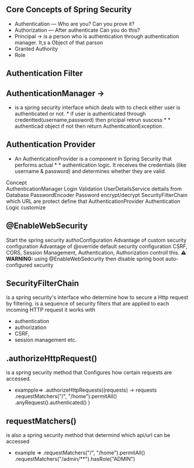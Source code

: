 ## Core Concepts of Spring Security
* Authentication — Who are you? Can you prove it?
* Authorization — After authenticate Can you do this? 
* Principal -> is a person who is authentication through authentication manager. It,s a Object   of  that parson
* Granted Authority
* Role
## Authentication Filter


## AuthenticationManager -> 
* is a spring security interface which deals with to check either  user is authenticated or not. * if user is authenticated through credentted(username,password) then  pricipal retrun suscess * * authenticad object  if not then return  AuthenticationException .

## Authentication Provider
* An AuthenticationProvider is a component in Spring Security that performs actual * *             authentication  logic. It receives the credentials (like username & password)      and      determines    whether they are valid.

Concept	                         
AuthenticationManager	    Login Validation 
UserDetailsService	        dettails from Database 
PasswordEncoder          	Password  encrypt/decrypt 
SecurityFilterChain     	which  URL are  protect  define that
AuthenticationProvider  	Authentication Logic  customize 


## @EnableWebSecurity 
Start the spring security authoConfiguration
Advantage of custom security configuration
Advantage of @override default security configuration
CSRF, CORS, Session Management, Authentication, Authorization controll this.
**⚠️ WARNING:** using @EnableWebSedcurity then disable spring boot auto-configured security

## SecurityFilterChain 
is a spring security's interface who determine how to secure a Http request by filtering.
is a sequence of security filters that are applied to each incoming HTTP request
it works with 
* authentication
* authorization
* CSRF,
* session management etc.
## .authorizeHttpRequest()
is a spring security method that Configures how certain requests are accessed.
*  exampple=> .authorizeHttpRequests((requests) -> requests
				.requestMatchers("/", "/home").permitAll()
				.anyRequest().authenticated()
			)
## requestMatchers()
is also a spring security method that determind which api/url  can be accessed
*  example => .requestMatchers("/", "/home").permitAll()
          .requestMatchers("/admin/**").hasRole("ADMIN")



